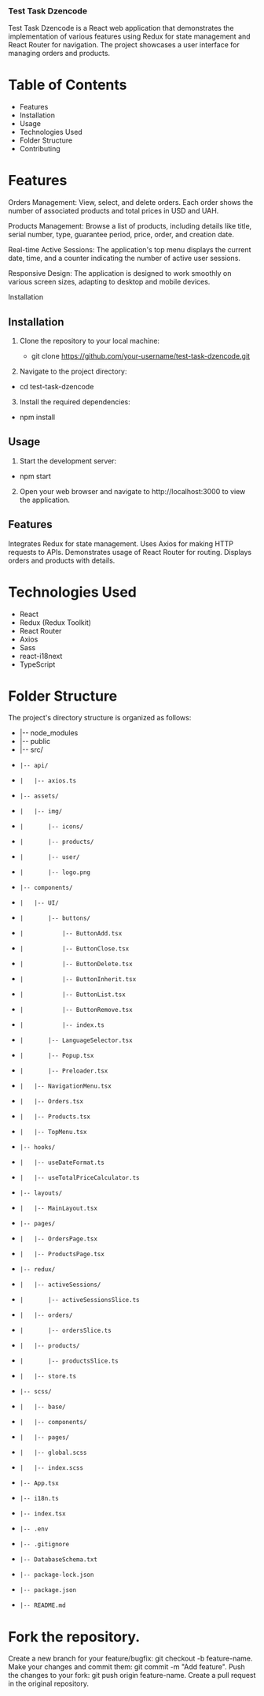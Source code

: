 ### Test Task Dzencode
Test Task Dzencode is a React web application that demonstrates the implementation of various features using Redux for state management and React Router for navigation. The project showcases a user interface for managing orders and products.

# Table of Contents
- Features
- Installation
- Usage
- Technologies Used
- Folder Structure
- Contributing

# Features
Orders Management: View, select, and delete orders. Each order shows the number of associated products and total prices in USD and UAH.

Products Management: Browse a list of products, including details like title, serial number, type, guarantee period, price, order, and creation date.

Real-time Active Sessions: The application's top menu displays the current date, time, and a counter indicating the number of active user sessions.

Responsive Design: The application is designed to work smoothly on various screen sizes, adapting to desktop and mobile devices.

Installation

## Installation

1. Clone the repository to your local machine:
   
   - git clone https://github.com/your-username/test-task-dzencode.git

2. Navigate to the project directory:

  - cd test-task-dzencode

3. Install the required dependencies:

 - npm install

## Usage

1. Start the development server:

  - npm start

2. Open your web browser and navigate to http://localhost:3000 to view the application.

## Features
Integrates Redux for state management.
Uses Axios for making HTTP requests to APIs.
Demonstrates usage of React Router for routing.
Displays orders and products with details.


# Technologies Used
- React
- Redux (Redux Toolkit)
- React Router
- Axios
- Sass
- react-i18next
- TypeScript

# Folder Structure
The project's directory structure is organized as follows:

- |-- node_modules
- |-- public
- |-- src/
-     |-- api/
-     |   |-- axios.ts
-     |-- assets/
-     |   |-- img/
-     |       |-- icons/
-     |       |-- products/
-     |       |-- user/
-     |       |-- logo.png
-     |-- components/
-     |   |-- UI/
-     |       |-- buttons/
-     |           |-- ButtonAdd.tsx
-     |           |-- ButtonClose.tsx
-     |           |-- ButtonDelete.tsx
-     |           |-- ButtonInherit.tsx
-     |           |-- ButtonList.tsx
-     |           |-- ButtonRemove.tsx
-     |           |-- index.ts
-     |       |-- LanguageSelector.tsx
-     |       |-- Popup.tsx
-     |       |-- Preloader.tsx
-     |   |-- NavigationMenu.tsx
-     |   |-- Orders.tsx
-     |   |-- Products.tsx
-     |   |-- TopMenu.tsx
-     |-- hooks/
-     |   |-- useDateFormat.ts
-     |   |-- useTotalPriceCalculator.ts
-     |-- layouts/
-     |   |-- MainLayout.tsx
-     |-- pages/
-     |   |-- OrdersPage.tsx
-     |   |-- ProductsPage.tsx
-     |-- redux/
-     |   |-- activeSessions/
-     |       |-- activeSessionsSlice.ts
-     |   |-- orders/
-     |       |-- ordersSlice.ts
-     |   |-- products/
-     |       |-- productsSlice.ts
-     |   |-- store.ts
-     |-- scss/
-     |   |-- base/
-     |   |-- components/
-     |   |-- pages/
-     |   |-- global.scss
-     |   |-- index.scss
-     |-- App.tsx
-     |-- i18n.ts
-     |-- index.tsx
-     |-- .env
-     |-- .gitignore
-     |-- DatabaseSchema.txt
-     |-- package-lock.json
-     |-- package.json
-     |-- README.md



# Fork the repository.
Create a new branch for your feature/bugfix: git checkout -b feature-name.
Make your changes and commit them: git commit -m "Add feature".
Push the changes to your fork: git push origin feature-name.
Create a pull request in the original repository.
